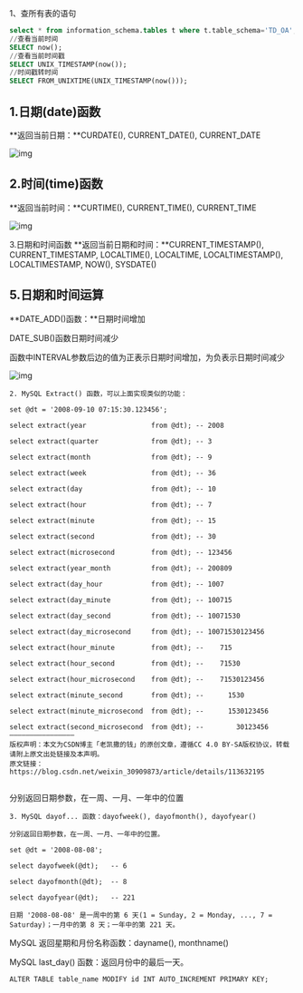 1、查所有表的语句

```sql
select * from information_schema.tables t where t.table_schema='TD_OA';
//查看当前时间
SELECT now();
//查看当前时间戳
SELECT UNIX_TIMESTAMP(now());
//时间戳转时间
SELECT FROM_UNIXTIME(UNIX_TIMESTAMP(now()));
```

## 1.日期(date)函数

**返回当前日期：**CURDATE(), CURRENT_DATE(), CURRENT_DATE

![img](https://img-blog.csdnimg.cn/18ead490082b473e88626affd7ac63ff.png)

## 2.时间(time)函数

**返回当前时间：**CURTIME(), CURRENT_TIME(), CURRENT_TIME

![img](https://img-blog.csdnimg.cn/90595db7dff7408ab4c714a1a157bbd0.png)

3.日期和时间函数
**返回当前日期和时间：**CURRENT_TIMESTAMP(), CURRENT_TIMESTAMP, LOCALTIME(), LOCALTIME, LOCALTIMESTAMP(), LOCALTIMESTAMP, NOW(), SYSDATE()

## 5.日期和时间运算

**DATE_ADD()函数：**日期时间增加

DATE_SUB()函数日期时间减少

函数中INTERVAL参数后边的值为正表示日期时间增加，为负表示日期时间减少

![img](https://img-blog.csdnimg.cn/94152cd566754e118edb5806e6c55005.png)

```
2. MySQL Extract() 函数，可以上面实现类似的功能：

set @dt = '2008-09-10 07:15:30.123456';

select extract(year                from @dt); -- 2008

select extract(quarter             from @dt); -- 3

select extract(month               from @dt); -- 9

select extract(week                from @dt); -- 36

select extract(day                 from @dt); -- 10

select extract(hour                from @dt); -- 7

select extract(minute              from @dt); -- 15

select extract(second              from @dt); -- 30

select extract(microsecond         from @dt); -- 123456

select extract(year_month          from @dt); -- 200809

select extract(day_hour            from @dt); -- 1007

select extract(day_minute          from @dt); -- 100715

select extract(day_second          from @dt); -- 10071530

select extract(day_microsecond     from @dt); -- 10071530123456

select extract(hour_minute         from @dt); --    715

select extract(hour_second         from @dt); --    71530

select extract(hour_microsecond    from @dt); --    71530123456

select extract(minute_second       from @dt); --      1530

select extract(minute_microsecond  from @dt); --      1530123456

select extract(second_microsecond  from @dt); --        30123456
————————————————
版权声明：本文为CSDN博主「老凯撒的钱」的原创文章，遵循CC 4.0 BY-SA版权协议，转载请附上原文出处链接及本声明。
原文链接：https://blog.csdn.net/weixin_30909873/article/details/113632195
```

```

```

分别返回日期参数，在一周、一月、一年中的位置

```
3. MySQL dayof... 函数：dayofweek(), dayofmonth(), dayofyear()

分别返回日期参数，在一周、一月、一年中的位置。

set @dt = '2008-08-08';

select dayofweek(@dt);   -- 6

select dayofmonth(@dt);  -- 8

select dayofyear(@dt);   -- 221

日期 '2008-08-08' 是一周中的第 6 天(1 = Sunday, 2 = Monday, ..., 7 = Saturday)；一月中的第 8 天；一年中的第 221 天。

```

MySQL 返回星期和月份名称函数：dayname(), monthname()

MySQL last_day() 函数：返回月份中的最后一天。





```
ALTER TABLE table_name MODIFY id INT AUTO_INCREMENT PRIMARY KEY;
```
